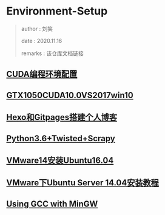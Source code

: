 # Environment-Setup
> author : 刘笑
>
> date : 2020.11.16
>
> remarks : 该仓库文档链接



## [CUDA编程环境配置](https://github.com/lsmilesmile/Environment-Setup/blob/felix/CUDA%E7%BC%96%E7%A8%8B%E7%8E%AF%E5%A2%83%E9%85%8D%E7%BD%AE.md)

## [GTX1050CUDA10.0VS2017win10](https://github.com/lsmilesmile/Environment-Setup/blob/felix/GTX1050CUDA10.0VS2017win10.md)

## [Hexo和Gitpages搭建个人博客](https://github.com/lsmilesmile/Environment-Setup/blob/felix/Hexo%E5%92%8CGitpages%E6%90%AD%E5%BB%BA%E4%B8%AA%E4%BA%BA%E5%8D%9A%E5%AE%A2.md)

## [Python3.6+Twisted+Scrapy](https://github.com/lsmilesmile/Environment-Setup/blob/felix/Python3.6%2BTwisted%2BScrapy.md)

## [VMware14安装Ubuntu16.04](https://github.com/lsmilesmile/Environment-Setup/blob/felix/VMware14%E5%AE%89%E8%A3%85Ubuntu16.04.md)

## [VMware下Ubuntu Server 14.04安装教程](https://github.com/lsmilesmile/Environment-Setup/blob/felix/VMware%E4%B8%8BUbuntu%20Server%2014.04%E5%AE%89%E8%A3%85%E6%95%99%E7%A8%8B.md)

## [Using GCC with MinGW](https://github.com/lsmilesmile/Environment-Setup/blob/felix/VscodeUsingGCCWithMinGW.md)

## []()







